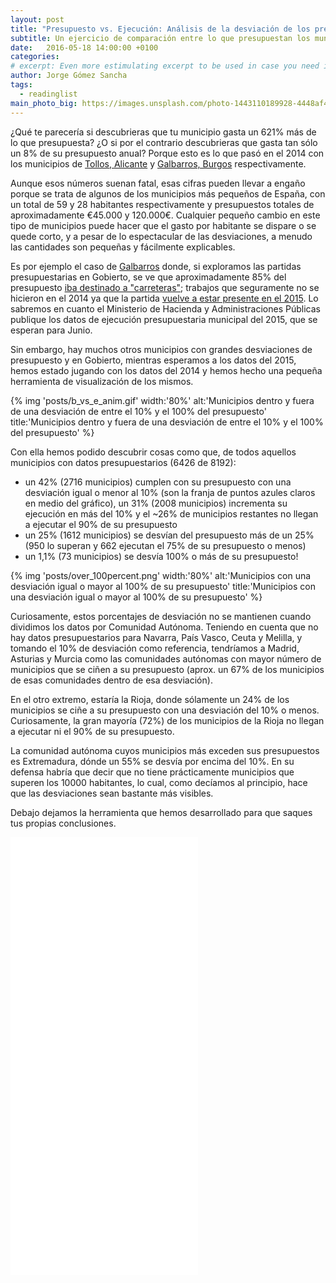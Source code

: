 ```yaml
---
layout: post
title: "Presupuesto vs. Ejecución: Análisis de la desviación de los presupuestos municipales y el gasto real"
subtitle: Un ejercicio de comparación entre lo que presupuestan los municipios de España y lo que realmente acaban gastando
date:   2016-05-18 14:00:00 +0100
categories: 
# excerpt: Even more estimulating excerpt to be used in case you need it. 
author: Jorge Gómez Sancha
tags:
  - readinglist
main_photo_big: https://images.unsplash.com/photo-1443110189928-4448af4a2bc5?ixlib=rb-0.3.5&q=70&fm=jpg&crop=entropy&w=1600&h=700&fit=crop&s=c196b4d48c998f817f60f28ff2564500
---
```


¿Qué te parecería si descubrieras que tu municipio gasta un 621% más de lo que presupuesta? ¿O si por el contrario descubrieras que gasta tan sólo un 8% de su presupuesto anual? Porque esto es lo que pasó en el 2014 con los municipios de [Tollos, Alicante](https://presupuestos.gobierto.es/places/tollos/2014) y [Galbarros, Burgos](https://presupuestos.gobierto.es/places/galbarros/2014) respectivamente.

Aunque esos números suenan fatal, esas cifras pueden llevar a engaño porque se trata de algunos de los municipios más pequeños de España, con un total de 59 y 28 habitantes respectivamente y presupuestos totales de aproximadamente €45.000 y 120.000€. Cualquier pequeño cambio en este tipo de municipios puede hacer que el gasto por habitante se dispare o se quede corto, y a pesar de lo espectacular de las desviaciones, a menudo las cantidades son pequeñas y fácilmente explicables. 

Es por ejemplo el caso de [Galbarros](https://presupuestos.gobierto.es/places/galbarros/2014) donde, si exploramos las partidas presupuestarias en Gobierto, se ve que aproximadamente 85% del presupuesto [iba destinado a "carreteras"](https://presupuestos.gobierto.es/budget_lines/galbarros/2014/453/G/functional); trabajos que seguramente no se hicieron en el 2014 ya que la partida [vuelve a estar presente en el 2015](https://presupuestos.gobierto.es/budget_lines/galbarros/2015/453/G/functional). Lo sabremos en cuanto el Ministerio de Hacienda y Administraciones Públicas publique los datos de ejecución presupuestaria municipal del 2015, que se esperan para Junio.

Sin embargo, hay muchos otros municipios con grandes desviaciones de presupuesto y en Gobierto, mientras esperamos a los datos del 2015, hemos estado jugando con los datos del 2014 y hemos hecho una pequeña herramienta de visualización de los mismos.

{% img 'posts/b_vs_e_anim.gif' width:'80%' alt:'Municipios dentro y fuera de una desviación de entre el 10% y el 100% del presupuesto' title:'Municipios dentro y fuera de una desviación de entre el 10% y el 100% del presupuesto' %}

Con ella hemos podido descubrir cosas como que, de todos aquellos municipios con datos presupuestarios (6426 de 8192): 

* un 42% (2716 municipios) cumplen con su presupuesto con una desviación igual o menor al 10% (son la franja de puntos azules claros en medio del gráfico), un 31% (2008 municipios) incrementa su ejecución en más del 10% y el ~26% de municipios restantes no llegan a ejecutar el 90% de su presupuesto 
* un 25% (1612 municipios) se desvían del presupuesto más de un 25% (950 lo superan y 662 ejecutan el 75% de su presupuesto o menos)
* un 1,1% (73 municipios) se desvía 100% o más de su presupuesto!

{% img 'posts/over_100percent.png' width:'80%' alt:'Municipios con una desviación igual o mayor al 100% de su presupuesto' title:'Municipios con una desviación igual o mayor al 100% de su presupuesto' %}

Curiosamente, estos porcentajes de desviación no se mantienen cuando dividimos los datos por Comunidad Autónoma. Teniendo en cuenta que no hay datos presupuestarios para Navarra, País Vasco, Ceuta y Melilla, y tomando el 10% de desviación como referencia, tendríamos a Madrid, Asturias y Murcia como las comunidades autónomas con mayor número de municipios que se ciñen a su presupuesto (aprox. un 67% de los municipios de esas comunidades dentro de esa desviación).

En el otro extremo, estaría la Rioja, donde sólamente un 24% de los municipios se ciñe a su presupuesto con una desviación del 10% o menos. Curiosamente, la gran mayoría (72%) de los municipios de la Rioja no llegan a ejecutar ni el 90% de su presupuesto.

La comunidad autónoma cuyos municipios más exceden sus presupuestos es Extremadura, dónde un 55% se desvía por encima del 10%. En su defensa habría que decir que no tiene prácticamente municipios que superen los 10000 habitantes, lo cual, como decíamos al principio, hace que las desviaciones sean bastante más visibles.

Debajo dejamos la herramienta que hemos desarrollado para que saques tus propias conclusiones.


<iframe src="/pages/presus_vs_ejecucion_2014.html" class="min_full_wide" style="height:700px" frameborder="0" marginwidth="0" marginheight="0" scrolling="yes"></iframe>
